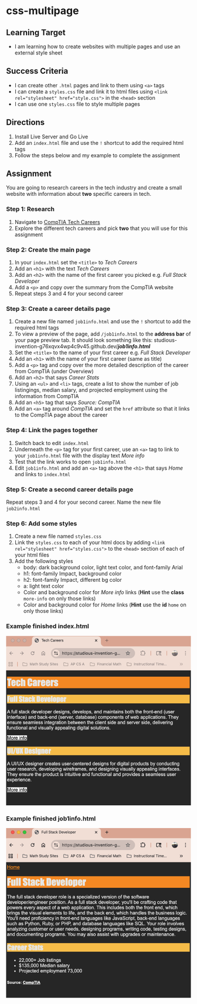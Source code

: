 # css-multipage

## Learning Target
- I am learning how to create websites with multiple pages and use an external style sheet

## Success Criteria
- I can create other ```.html``` pages and link to them using ```<a>``` tags
- I can create a ```styles.css``` file and link it to html files using ```<link rel="stylesheet" href="style.css">``` in the ```<head>``` section
- I can use one ```styles.css``` file to style multiple pages



## Directions
1. Install Live Server and Go Live
2. Add an ```index.html``` file and use the ```!``` shortcut to add the required html tags
3. Follow the steps below and my example to complete the assignment

## Assignment
You are going to research careers in the tech industry and create a small website with information about **two** specific careers in tech.

### Step 1: Research
1. Navigate to [CompTIA Tech Careers](https://www.comptia.org/en-us/explore-careers/job-roles/?page=1&category=all)
2. Explore the different tech careers and pick **two** that you will use for this assignment

### Step 2: Create the main page
1. In your ```index.html``` set the ```<title>``` to *Tech Careers*
2. Add an ```<h1>``` with the text *Tech Careers*
3. Add an ```<h2>``` with the name of the first career you picked e.g. *Full Stack Developer*
4. Add a ```<p>``` and copy over the summary from the CompTIA website
5. Repeat steps 3 and 4 for your second career

### Step 3: Create a career details page
1. Create a new file named ```job1info.html``` and use the ```!``` shortcut to add the required html tags
2. To view a preview of the page, add ```/job1info.html``` to the **address bar** of your page preview tab. It should look something like this: studious-invention-g76xqvx4wp4c9v45.github.dev/***job1info.html***
2. Set the ```<title>``` to the name of your first career e.g. *Full Stack Developer*
3. Add an ```<h1>``` with the name of your first career (same as title)
4. Add a ```<p>``` tag and copy over the more detailed description of the career from CompTIA (under Overview)
5. Add an ```<h2>``` that says *Career Stats*
6. Using an ```<ul>``` and ```<li>``` tags, create a list to show the number of job listingings, median salary, and projected employment using the information from CompTIA
7. Add an ```<h5>``` tag that says *Source: CompTIA*
8. Add an ```<a>``` tag around *CompTIA* and set the ```href``` attribute so that it links to the CompTIA page about the career

### Step 4: Link the pages together
1. Switch back to edit ```index.html```
2. Underneath the ```<p>``` tag for your first career, use an ```<a>``` tag to link to your ```job1info.html``` file with the display text *More info*
3. Test that the link works to open ```job1info.html```
4. Edit ```job1info.html``` and add an ```<a>``` tag above the ```<h1>``` that says *Home* and links to ```index.html```

### Step 5: Create a second career details page
Repeat steps 3 and 4 for your second career. Name the new file ```job2info.html```

### Step 6: Add some styles
1. Create a new file named ```styles.css```
2. Link the ```styles.css``` to each of your html docs by adding ```<link rel="stylesheet" href="styles.css">``` to the ```<head>``` section of each of your html files
3. Add the following styles
    - body: dark background color, light text color, and font-family Arial
    - h1: font-family Impact, background color
    - h2: font-family Impact, different bg color
    - a: light text color
    - Color and background color for *More info* links (**Hint** use the **class** ```more-info``` on only those links)
    - Color and background color for *Home* links (**Hint** use the **id** ```home``` on only those links)

### Example finished index.html
![alt text](image.png) 

### Example finished job1info.html
![alt text](image-1.png)
